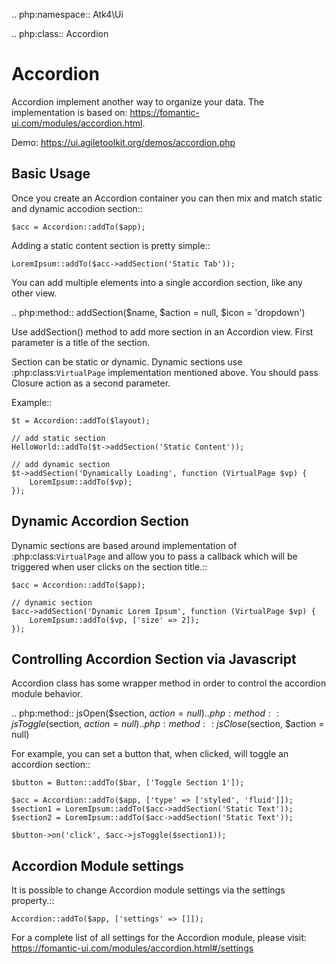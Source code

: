 .. php:namespace:: Atk4\Ui

.. php:class:: Accordion

# Accordion

Accordion implement another way to organize your data. The implementation is based on: https://fomantic-ui.com/modules/accordion.html.


Demo: https://ui.agiletoolkit.org/demos/accordion.php

## Basic Usage

Once you create an Accordion container you can then mix and match static and dynamic accodion section::

```
$acc = Accordion::addTo($app);
```


Adding a static content section is pretty simple::

```
LoremIpsum::addTo($acc->addSection('Static Tab'));
```

You can add multiple elements into a single accordion section, like any other view.

.. php:method:: addSection($name, $action = null, $icon = 'dropdown')

Use addSection() method to add more section in an Accordion view. First parameter is a title of the section.

Section can be static or dynamic. Dynamic sections use :php:class:`VirtualPage` implementation mentioned above.
You should pass Closure action as a second parameter.

Example::

```
$t = Accordion::addTo($layout);

// add static section
HelloWorld::addTo($t->addSection('Static Content'));

// add dynamic section
$t->addSection('Dynamically Loading', function (VirtualPage $vp) {
    LoremIpsum::addTo($vp);
});
```

## Dynamic Accordion Section

Dynamic sections are based around implementation of :php:class:`VirtualPage` and allow you
to pass a callback which will be triggered when user clicks on the section title.::

```
$acc = Accordion::addTo($app);

// dynamic section
$acc->addSection('Dynamic Lorem Ipsum', function (VirtualPage $vp) {
    LoremIpsum::addTo($vp, ['size' => 2]);
});
```

## Controlling Accordion Section via Javascript

Accordion class has some wrapper method in order to control the accordion module behavior.

.. php:method:: jsOpen($section, $action = null)
.. php:method:: jsToggle($section, $action = null)
.. php:method:: jsClose($section, $action = null)

For example, you can set a button that, when clicked, will toggle an accordion section::

```
$button = Button::addTo($bar, ['Toggle Section 1']);

$acc = Accordion::addTo($app, ['type' => ['styled', 'fluid']]);
$section1 = LoremIpsum::addTo($acc->addSection('Static Text'));
$section2 = LoremIpsum::addTo($acc->addSection('Static Text'));

$button->on('click', $acc->jsToggle($section1));
```

## Accordion Module settings

It is possible to change Accordion module settings via the settings property.::

```
Accordion::addTo($app, ['settings' => []]);
```

For a complete list of all settings for the Accordion module, please visit: https://fomantic-ui.com/modules/accordion.html#/settings
